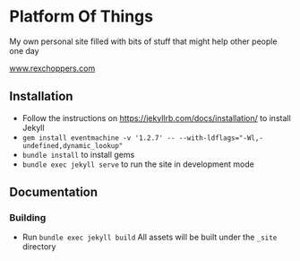 
# Platform Of Things

My own personal site filled with bits of stuff that might help other people one day

www.rexchoppers.com
## Installation

* Follow the instructions on https://jekyllrb.com/docs/installation/ to install Jekyll
* `gem install eventmachine -v '1.2.7' -- --with-ldflags="-Wl,-undefined,dynamic_lookup"`
* `bundle install` to install gems
* `bundle exec jekyll serve` to run the site in development mode

## Documentation

### Building

* Run `bundle exec jekyll build` All assets will be built under the `_site` directory